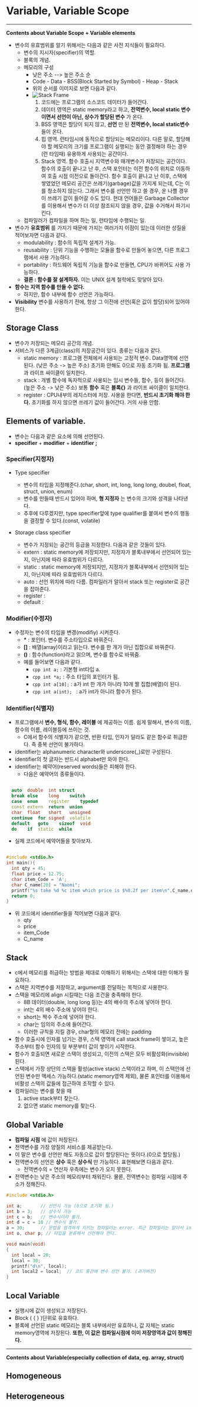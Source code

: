 # Variable, Variable Scope

------------------------  
**Contents about Variable Scope + Variable elements**
- 변수의 유효범위를 알기 위해서는 다음과 같은 사전 지식들이 필요하다.
  - 변수의 지시자(specifier)의 역할.
  - 블록의 개념.
  - 메모리의 구성
    - 낮은 주소 --> 높은 주소 순
    - Code - Data - BSS(Block Started by Symbol) - Heap - Stack
    - 위의 순서를 이미지로 보면 다음과 같다.
    - ![Stack Frame](http://cfile6.uf.tistory.com/image/132FAD1B4B71686527387D)
      1. 코드에는 프로그램의 소스코드 데이터가 들어간다.
      2. 데이터 영역은 static memory라고 하고, **전역변수, local static 변수 이면서 선언이 아닌, 상수가 할당된 변수**
      가 온다.
      3. BSS 영역은 할당이 되지 않고, **선언** 만 된 **전역변수, local static변수** 들이 온다.
      4. 힙 영역. 런타임시에 동적으로 할당되는 메모리이다.
      다른 말로, 할당해야 할 메모리의 크기를 프로그램이 실행되는 동안 결정해야 하는 경우(런 타임때) 유용하게 사용되는 공간이다.
      5. Stack 영역. 함수 호출시 지역변수와 매개변수가 저장되는 공간이다. 함수의 호출이 끝나고 난 후, 스택 포인터는
      이전 함수의 위치로 이동하여 호출 시점 이전으로 돌아간다. 함수 호출이 끝나고 난 이후, 스택에 쌓였었던 메모리 공간은
      쓰레기(garbage)값을 가지게 되는데, C는 이를 청소하지 않는다. 그래서 변수를 선언만 하고 쓸 경우, 운 나쁠 경우 이 쓰레기 값이 들어갈 수도 있다. 현대 언어들은 Garbage Collector를 이용해서 변수가 더 이상 참조되지 않을 경우, 값을 수거해서 파기시킨다.
  - 컴파일러가 컴파일을 하며 하는 일, 런타임에 수행되는 일.
- 변수가 **유효범위** 를 가지기 때문에 가지는 여러가지 이점이 있는데 이러한 성질을 적어보자면 다음과 같다.
  - modulability : 함수의 독립적 설계가 가능.
  - reusability : 단위 기능을 수행하는 모듈을 함수로 만들어 놓으면, 다른 프로그램에서 사용 가능하다.
  - portability : 하드웨어 독립적 기능을 함수로 만들면, CPU가 바뀌어도 사용 가능하다.
  - **결론 : 함수를 잘 설계하자.** 이는 UNIX 설계 철학에도 맞닿아 있다.
- **함수는 지역 함수를 만들 수 없다.**
  - 하지만, 함수 내부에 함수 선언은 가능하다.
- **Visibility** 변수를 사용하기 전에, 항상 그 이전에 선언(혹은 값이 할당)되어 있어야 한다.


## Storage Class
- 변수가 저장되는 메모리 공간의 개념.
- 서비스가 다른 3계급(class)의 저장공간이 있다. 종류는 다음과 같다.
  - static memory : 프로그램 전체에서 사용되는 고정적 변수. Data영역에 선언된다. (낮은 주소 -> 높은 주소)
  초기화 안해도 0으로 자동 초기화 됨. **프로그램** 과 라이프 싸이클이 일치한다.
  - stack : 개별 함수에 독자적으로 사용되는 임시 변수들, 함수, 등이 들어간다. (높은 주소 -> 낮은 주소)
  보통 **함수** 혹은 **블록{}** 과 라이프 싸이클이 일치한다.
  - register : CPU내부의 레지스터에 저장. 사용을 한다면, **반드시 초기화 해야 한다.** 초기화를 하지 않으면 쓰레기 값이 들어간다. 거의 사용 안함.

## Elements of variable.
- 변수는 다음과 같은 요소에 의해 선언된다.
- **specifier** + **modifier** + **identifier** **;**

### Specifier(지정자)
- Type specifier
  - 변수의 타입을 지정해준다.(char, short, int, long, long long, doubel, float, struct, union, enum)
  - 변수를 만들때 반드시 있어야 하며, **형 지정자** 는 변수의 크기와 성격을 나타낸다.
  - 추후에 다루겠지만, type specifier앞에 type qualifier를 붙여서 변수의 행동을 결정할 수 있다.(const, volatile)

- Storage class specifier
  - 변수가 지정되는 공간의 등급을 지정한다. 다음과 같은 것들이 있다.
  - extern : static memory에 저장되지만, 지정자가 블록내부에서 선언되어 있는지, 아닌지에 따라 유효범위가 다르다.
  - static : static memory에 저장되지만, 지정자가 블록내부에서 선언되어 있는지, 아닌지에 따라 유효범위가 다르다.
  - auto : 선언 위치에 따라 다름. 컴파일러가 알아서 stack 또는 register로 공간을 잡아준다.
  - register :
  - default :

### Modifier(수정자)
- 수정자는 변수의 타입을 변경(modifiy) 시켜준다.
  - **\*** : 포인터. 변수를 주소타입으로 바꿔준다.
  - **[]** : 배열(array)이라고 읽는다. 변수를 한 개가 아닌 집합으로 바꿔준다.
  - **()** : 함수(function)라고 읽으며, 변수를 함수로 바꿔줌.
  - 예를 들어보면 다음과 같다.
    - ```cpp int a;``` : 기본형 int타입 a.
    - ```cpp int *a;``` : 주소 타입의 포인터가 됨.
    - ```cpp int a[10];``` : a가 int 한 개가 아니라 10개 짤 집합(배열)이 된다.
    - ```cpp int a(int); ``` : a가 int가 아니라 함수가 된다.

### Identifier(식별자)
- 프로그램에서 **변수, 형식, 함수, 레이블** 에 제공하는 이름. 쉽게 말해서, 변수의 이름,
함수의 이름, 레이블등에 쓰이는 것.
  - C에서 함수의 식별자가 같으면, 반환 타입, 인자가 달라도 같은 함수로 취급한다. 즉 중복 선언이 불가하다.
- identifier는 alphanumeric character와 underscore(\_)로만 구성된다.
- identifier의 첫 글자는 반드시 alphabet만 와야 한다.
- identifier는 예약어(reserved words)들은 피해야 한다.
  - 다음은 예약어의 종류들이다.

```cpp

  auto	double	int	struct
  break	else	long	switch
  case	enum	register	typedef
  const	extern	return	union
  char	float	short	unsigned
  continue	for	signed	volatile
  default	goto	sizeof	void
  do	if	static	while

```

- 실제 코드에서 예약어들을 찾아보자.

```cpp

#include <stdio.h>
int main(){
  int qty = 45;
  float price = 12.75;
  char item_Code = 'A';
  char C_name[20] = "Naomi";
  printf("%s take %d %c item which price is $%0.2f per item\n",C_name,qty,item_Code,price);
  return 0;
}

```
- 위 코드에서 identifier들을 적어보면 다음과 같다.
  - qty
  - price
  - item_Code
  - C_name


## Stack
- c에서 메모리를 취급하는 방법을 제대로 이해하기 위해서는 스택에 대한 이해가 필요하다.
- 스택은 지역변수를 저장하고, argument를 전달하는 목적으로 사용한다.
- 스택을 메모리에 align 시킬때는 다음 조건을 충족해야 한다.
  - 8B 데이터(double, long long 등)는 4의 배수의 주소에 넣어야 한다.
  - int는 4의 배수 주소에 넣어야 한다.
  - short는 짝수 주소에 넣어야 한다.
  - char는 임의의 주소에 들어간다.
  - 이러한 규칙을 지킬 경우, char형의 메모리 전에는 padding
- 함수 호출시에 인자를 넘기는 경우, 스택 영역에 call stack frame이 쌓이고, 높은 주소부터 함수 인자의 뒷 부분부터
값이 쌓이기 시작한다.
- 함수가 호출되면 새로운 스택이 생성되고, 이전의 스택은 모두 비활성화(invisible) 된다.
- 스택에서 가장 상단의 스택을 활성(active stack) 스택이라고 하며, 이 스택안에 선언된 변수만 액세스 가능하다.(static memory영역 제외), 물론 포인터를 이용해서 비활성 스택의 값들에 접근하여 조작할 수 있다.
- 컴파일러는 변수를 찾을 때
  1. active stack부터 찾는다.
  2. 없으면 static memory를 찾는다.


## Global Variable
- **컴파일 시점** 에 값이 저장된다.
- 전역변수를 가장 양질의 서비스를 제공받는다.
- 이 말은 변수를 선언만 해도 자동으로 값이 할당된다는 뜻이다.(0으로 할당됨.)
- 전역변수의 선언은 **상수** 혹은 **상수식** 만 가능하다. 표현해보면 다음과 같다.
  - 전역변수의 = 연산자 우측에는 변수가 오지 못한다.
- 전역변수는 낮은 주소의 메모리부터 채워진다. 물론, 전역변수는 컴파일 시점에 주소가 정해진다.

```cpp
#include <stdio.h>

int a;       // 선언식 가능 (0으로 초기화 됨.)
int b = 3;   // 상수식 가능
int c = b;   // 변수식이라 불가.
int d = c = 10 // 변수식 불가.
a = 30;      // 문법을 엄격하게 지키는 컴파일러는 error. 최근 컴파일러는 알아서 int를 붙여줌.
int o, char p; // 타입을 분류해서 선언해야 한다.

void main(void)
{
  int local = 20;
  local = 30;
  printf("d\n", local);
  int local2 = local;  // 코드 중간에 변수 선언 불가. (과거버전)
}
```

## Local Variable
- 실행시에 값이 생성되고 저장된다.
- Block ( { } )단위로 유효하다.
- 블록에 선언된 static 메모리는 블록 내부에서만 유효하나, 값 자체는 static memory영역에 저장된다.
**또한, 이 값은 컴파일시점에 이미 저장영역과 값이 정해진다.**

------------------------  
**Contents about Variable(especially collection of data, eg. array, struct)**
## Homogeneous
## Heterogeneous
